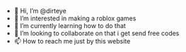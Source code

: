 - 👋 Hi, I’m @dirteye
- 👀 I’m interested in making a roblox games
- 🌱 I’m currently learning how to do that
- 💞️ I’m looking to collaborate on  that i get send free codes 
- 📫 How to reach me just by this website 

<!---
dirteye/dirteye is a ✨ special ✨ repository because its `README.md` (this file) appears on your GitHub profile.
You can click the Preview link to take a look at your changes.
--->
